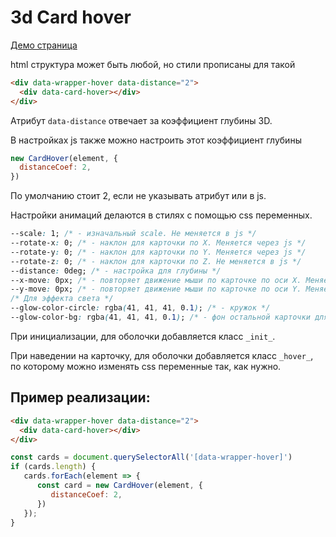 # 3d Card hover

[Демо страница](https://sulky-cat.github.io/3d-card/demo)

html структура может быть любой, но стили прописаны для такой 
```html
<div data-wrapper-hover data-distance="2">
  <div data-card-hover></div>
</div>
``` 
Атрибут `data-distance` отвечает за коэффициент глубины 3D.

В настройках js также можно настроить этот коэффициент глубины 
```js
new CardHover(element, {
  distanceCoef: 2,
})
``` 
По умолчанию стоит 2, если не указывать атрибут или в js.

Настройки анимаций делаются в стилях с помощью css переменных. 
```css
--scale: 1; /* - изначальный scale. Не меняется в js */
--rotate-x: 0; /* - наклон для карточки по Х. Меняется через js */
--rotate-y: 0; /* - наклон для карточки по Y. Меняется через js */
--rotate-z: 0; /* - наклон для карточки по Z. Не меняется в js */
--distance: 0deg; /* - настройка для глубины */
--x-move: 0px; /* - повторяет движение мыши по карточке по оси X. Меняется через js */
--y-move: 0px; /* - повторяет движение мыши по карточке по оси Y. Меняется через js */
/* Для эффекта света */
--glow-color-circle: rgba(41, 41, 41, 0.1); /* - кружок */
--glow-color-bg: rgba(41, 41, 41, 0.1); /* - фон остальной карточки для контраста */
```

При инициализации, для оболочки добавляется класс `_init_`.

При наведении на карточку, для оболочки добавляется класс `_hover_`, по которому можно изменять css переменные так, как нужно.

## Пример реализации: 
```html
<div data-wrapper-hover data-distance="2">
  <div data-card-hover></div>
</div>
```

```js
const cards = document.querySelectorAll('[data-wrapper-hover]')
if (cards.length) {
   cards.forEach(element => {
      const card = new CardHover(element, {
         distanceCoef: 2,
      })
   });
}
```

